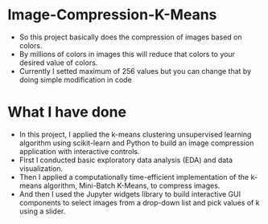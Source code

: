 # Image-Compression-K-Means

- So this project basically does the compression of images based on colors.
- By millions of colors in images this will reduce that colors to your desired value of colors.
- Currently I setted maximum of 256 values but you can change that by doing simple modification in code


# What I have done

- In this project, I applied the k-means clustering unsupervised learning algorithm using 
scikit-learn and Python to build an image compression application with interactive controls.
- First I conducted basic exploratory data analysis (EDA) and data visualization.
- Then I applied a computationally time-efficient implementation of the k-means algorithm, Mini-Batch K-Means, 
to compress images.
- And then I used the Jupyter widgets library to build interactive GUI components to select images
from a drop-down list and pick values of k using a slider.
